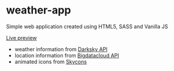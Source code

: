 # weather-app
Simple web application created using HTML5, SASS and Vanilla JS

[Live preview](https://p-multan.github.io/weather-app/)

* weather information from [Darksky API](https://api.darksky.net/)
* location information from [Bigdatacloud API](https://api.bigdatacloud.net/)
* animated icons from [Skycons](https://darkskyapp.github.io/skycons/)
